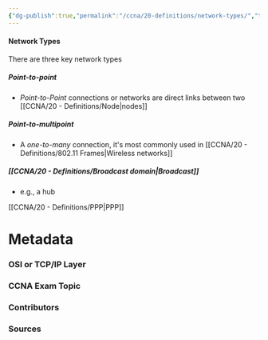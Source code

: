```yaml
---
{"dg-publish":true,"permalink":"/ccna/20-definitions/network-types/","tags":["defs_ccna"],"created":"2023-11-06T11:13:14.000-08:00","updated":"2023-11-08T14:45:22.000-08:00"}
---
```


#### Network Types
There are three key network types
##### Point-to-point
- *Point-to-Point* connections or networks are direct links between two [[CCNA/20 - Definitions/Node\|nodes]]
##### Point-to-multipoint
- A *one-to-many* connection, it's most commonly used in [[CCNA/20 - Definitions/802.11 Frames\|Wireless networks]]
##### [[CCNA/20 - Definitions/Broadcast domain\|Broadcast]]
- e.g., a hub




[[CCNA/20 - Definitions/PPP\|PPP]]


# Metadata
### OSI or TCP/IP Layer

### CCNA Exam Topic

### Contributors

### Sources

